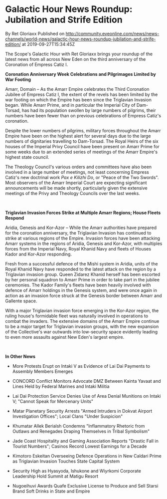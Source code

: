 # Galactic Hour News Roundup: Jubilation and Strife Edition
By Ret Gloriaxx
Published on http://community.eveonline.com/news/news-channels/world-news/galactic-hour-news-roundup-jubilation-and-strife-edition/ at 2019-09-27T15:34:45Z

The Scope's Galactic Hour with Ret Gloriaxx brings your roundup of the latest news from all across New Eden on the third anniversary of the Coronation of Empress Catiz I.

**Coronation Anniversary Week Celebrations and Pilgrimages Limited by War Footing**

Amarr, Domain – As the Amarr Empire celebrates the Third Coronation Jubilee of Empress Catiz I, the extent of the revels has been limited by the war footing on which the Empire has been since the Triglavian Invasion began. While Amarr Prime, and in particular the Imperial City of Dam-Torsad, has had its population swollen by large numbers of pilgrims, their numbers have been fewer than on previous celebrations of Empress Catiz's coronation.

Despite the lower numbers of pilgrims, military forces throughout the Amarr Empire have been on the highest alert for several days due to the large numbers of dignitaries travelling to Dam-Torsad. The Royal Heirs of the six houses of the Imperial Privy Council have been present on Amarr Prime for some weeks due to an extended series of meetings of the Amarr Empire's highest state council.

The Theology Council's various orders and committees have also been involved in a large number of meetings, not least concerning Empress Catiz's new doctrinal work _Pax e Kilizhi Do_, or "Peace of the Two Swords". Most observers of the Amarr Imperial Court are expecting significant announcements will be made shortly, particularly given the extensive meetings of the Privy and Theology Councils over the last weeks.

&nbsp;

**Triglavian Invasion Forces Strike at Multiple Amarr Regions; House Fleets Respond**

Aridia, Genesis and Kor-Azor – While the Amarr authorities have prepared for the coronation anniversary, the Triglavian Invasion has continued to strike at various regions of the Empire. Invasion forces have been attacking Amarr systems in the regions of Aridia, Genesis and Kor-Azor, with multiples forces from the Imperial Navy, Royal Khanid Navy and fleets of Houses Kador and Kor-Azor responding.

Fresh from a successful defence of the Mishi system in Aridia, units of the Royal Khanid Navy have responded to the latest attack on the region by a Triglavian invasion group. Queen Zidarez Khanid herself has been escorted by her personal squadron to Amarr Prime in order to take part in the jubilee ceremonies. The Kador Family's fleets have been heavily involved with defence of Amarr holdings in the Genesis system, and were once again in action as an invasion force struck at the Genesis border between Amarr and Gallente space.

With a major Triglavian invasion force emerging in the Kor-Azor region, the ruling house's formidable fleet was naturally involved in operations to combat the invaders. The extensive domains of the Amarr Empire continue to be a major target for Triglavian invasion groups, with the new expansion of the Collective's war outwards into low-security space evidently leading to even more assaults against New Eden's largest empire.

&nbsp;

**In Other News**

- More Protests Erupt on Intaki V as Evidence of Lai Dai Payments to Assembly Members Emerges

- CONCORD Conflict Monitors Advocate DMZ Between Kainta Yavaat and Lines Held by Federal Marines and Intaki Militia

- Lai Dai Protection Service Denies Use of Area Denial Munitions on Intaki V; "Cannot Speak for Mercenary Units"

- Matar Planetary Security Arrests "Armed Intruders in Dokvat Airport Investigation Offices"; Local Clans "Under Suspicion"

- Khumatar Allek Berialsh Condemns "Inflammatory Rhetoric from Outlaws and Renegades Draping Themselves in Tribal Symbolism"

- Jade Coast Hospitality and Gaming Association Reports "Drastic Fall in Tourist Numbers"; Casinos Record Lowest Earnings for a Decade

- Kimotoro Eskeitan Overseeing Defence Operations in New Caldari Prime as Triglavian Invasion Touches State Capital System

- Security High as Hyasyoda, Ishukone and Wiyrkomi Corporate Leadership Hold Summit at Matigu Resort

- Nugoeihuvi Awards Quafe Exclusive License to Produce and Sell Starsi Brand Soft Drinks in State and Empire

&nbsp;


